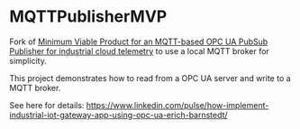 # MQTTPublisherMVP
Fork of [Minimum Viable Product for an MQTT-based OPC UA PubSub Publisher for industrial cloud telemetry](https://github.com/barnstee/MQTTPublisherMVP) to use a local MQTT broker for simplicity.

This project demonstrates how to read from a OPC UA server and write to a MQTT broker.

See here for details: https://www.linkedin.com/pulse/how-implement-industrial-iot-gateway-app-using-opc-ua-erich-barnstedt/